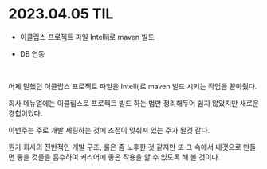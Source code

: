 # **2023.04.05 TIL**

- 이클립스 프로젝트 파일 Intellij로 maven 빌드

- DB 연동

<br>

어제 말했던 이클립스 프로젝트 파일을 Intellij로 maven 빌드 시키는 작업을 끝마췄다.

회사 메뉴얼에는 이클립스로 프로젝트 빌드 하는 법만 정리해두어 쉽지 않았지만 새로운 경헙이었다.

이번주는 주로 개발 세팅하는 것에 초점이 맞춰져 있는 주가 될것 같다.

뭔가 회사의 전반적인 개발 구조, 룰은 좀 노후한 것 같지만 또 그 속에서 내것으로 만들면 좋을 것들을 흡수하여 커리어에 좋은 작용을 할 수 있도록 해 볼 것이다.